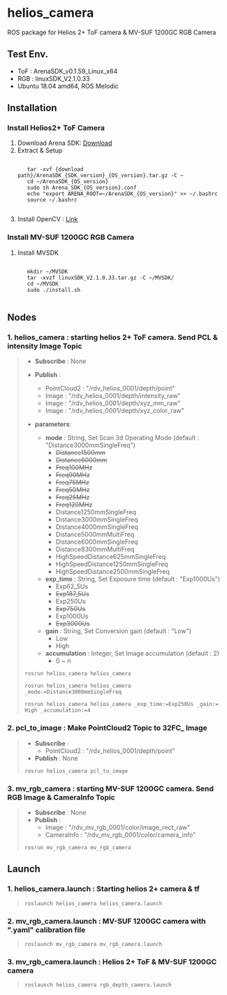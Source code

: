 # helios_camera
ROS package for Helios 2+ ToF camera & MV-SUF 1200GC RGB Camera

## Test Env.
- ToF : ArenaSDK_v0.1.59_Linux_x64
- RGB : linuxSDK_V2.1.0.33
- Ubuntu 18.04 amd64, ROS Melodic

## Installation
### Install Helios2+ ToF Camera
1. Download Arena SDK: [Download](https://thinklucid.com/downloads-hub/, "arena sdk")
2. Extract & Setup
    <pre><code>
      tar -xvf {download path}/ArenaSDK_{SDK_version}_{OS_version}.tar.gz -C ~
      cd ~/ArenaSDK_{OS_version}
      sudo sh Arena_SDK_{OS_version}.conf
      echo "export ARENA_ROOT=~/ArenaSDK_{OS_version}" >> ~/.bashrc
      source ~/.bashrc
    </pre></code>
3. Install OpenCV : [Link](https://support.thinklucid.com/using-opencv-with-arena-sdk-on-linux/, "install opencv")
### Install MV-SUF 1200GC RGB Camera
1. Install MVSDK
    <pre><code>
      mkdir ~/MVSDK
      tar -xvzf linuxSDK_V2.1.0.33.tar.gz -C ~/MVSDK/
      cd ~/MVSDK
      sudo ./install.sh
    </pre></code>

## Nodes
### 1. helios_camera : starting helios 2+ ToF camera. Send PCL & intensity Image Topic
  > * **Subscribe** : None
  > * **Publish** : 
  >   + PointCloud2 : "/rdv_helios_0001/depth/point"
  >   + Image : "/rdv_helios_0001/depth/intensity_raw"
  >   + Image : "/rdv_helios_0001/depth/xyz_mm_raw"
  >   + Image : "/rdv_helios_0001/depth/xyz_color_raw"
  >   
  > * **parameters**:
  >   + **mode** : String, Set Scan 3d Operating Mode (default : "Distance3000mmSingleFreq")
  >     - ~~Distance1500mm~~
  >     - ~~Distance6000mm~~
  >     - ~~Freq100MHz~~
  >     - ~~Freq90MHz~~
  >     - ~~Freq75MHz~~
  >     - ~~Freq50MHz~~
  >     - ~~Freq25MHz~~
  >     - ~~Freq120MHz~~
  >     - Distance1250mmSingleFreq
  >     - Distance3000mmSingleFreq
  >     - Distance4000mmSingleFreq
  >     - Distance5000mmMultiFreq
  >     - Distance6000mmSingleFreq
  >     - Distance8300mmMultiFreq
  >     - HighSpeedDistance625mmSingleFreq
  >     - HighSpeedDistance1250mmSingleFreq
  >     - HighSpeedDistance2500mmSingleFreq
  >   + **exp_time** : String, Set Exposure time (default : "Exp1000Us")
  >     - Exp62_5Us
  >     - ~~Exp187_5Us~~
  >     - Exp250Us
  >     - ~~Exp750Us~~
  >     - Exp1000Us
  >     - ~~Exp3000Us~~
  >   + **gain** : String, Set Conversion gain (default : "Low")
  >     - Low
  >     - High
  >   + **accumulation** : Integer, Set Image accumulation (default : 2)
  >     - 0 ~ n
  >
  > <pre><code>rosrun helios_camera helios_camera</code></pre>
  > <pre><code>rosrun helios_camera helios_camera _mode:=Distance3000mmSingleFreq</code></pre>
  > <pre><code>rosrun helios_camera helios_camera _exp_time:=Exp250Us _gain:= High _accumulation:=4</code></pre>

### 2. pcl_to_image : Make PointCloud2 Topic to 32FC_ Image
  > * **Subscribe** :
  >   + PointCloud2 : "/rdv_helios_0001/depth/point"
  > * **Publish** : None
  >
  > <pre><code>rosrun helios_camera pcl_to_image</code></pre>

### 3. mv_rgb_camera : starting MV-SUF 1200GC camera. Send RGB Image & CameraInfo Topic
  > * **Subscribe** : None
  > * **Publish** : 
  >   + Image : "/rdv_mv_rgb_0001/color/image_rect_raw"
  >   + CameraInfo : "/rdv_mv_rgb_0001/color/camera_info"
  >
  > <pre><code>rosrun mv_rgb_camera mv_rgb_camera</code></pre>


## Launch
### 1. helios_camera.launch : Starting helios 2+ camera & tf
  > <pre><code>roslaunch helios_camera helios_camera.launch</code></pre>
  
### 2. mv_rgb_camera.launch : MV-SUF 1200GC camera with ".yaml" calibration file
  > <pre><code>roslaunch mv_rgb_camera mv_rgb_camera.launch</code></pre>
  
### 3. mv_rgb_camera.launch : Helios 2+ ToF & MV-SUF 1200GC camera
  > <pre><code>roslaunch helios_camera rgb_depth_camera.launch</code></pre>
